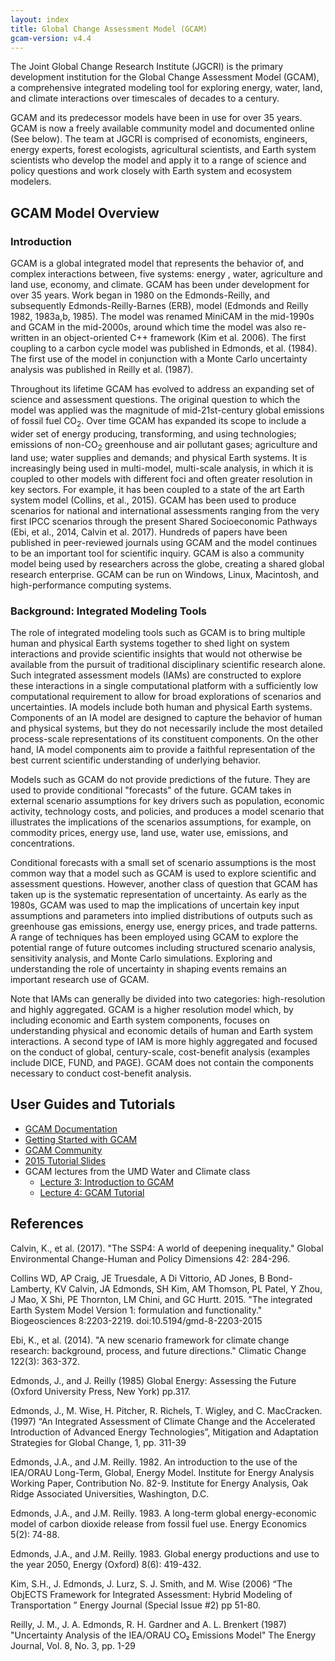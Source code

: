 ```yaml
---
layout: index
title: Global Change Assessment Model (GCAM)
gcam-version: v4.4
---
```


The Joint Global Change Research Institute (JGCRI) is the
primary development institution for the Global Change Assessment Model (GCAM), a comprehensive integrated modeling tool for exploring energy, water, land, and climate interactions over timescales of decades to a century.

GCAM and its predecessor models have been in use for over 35 years. GCAM is now a freely available community model and documented online (See below). The team
at JGCRI is comprised of economists, engineers, energy experts, forest
ecologists, agricultural scientists, and Earth system scientists who
develop the model and apply it to a range of science and policy
questions and work closely with Earth system and ecosystem modelers.

## GCAM Model Overview

### Introduction

GCAM is a global integrated model that represents the
behavior of, and complex interactions between, five systems: energy
, water, agriculture and land use, economy, and
climate. GCAM has been under development for over 35 years. Work began
in 1980 on the Edmonds-Reilly, and subsequently
Edmonds-Reilly-Barnes (ERB), model (Edmonds and Reilly 1982, 1983a,b, 1985). The model was renamed MiniCAM in the mid-1990s and GCAM in the mid-2000s, around which time the model was also re-written in an object-oriented C++ framework (Kim et al. 2006). The
first coupling to a carbon cycle model was published in Edmonds, et
al. (1984). The first use of the model in conjunction
with a Monte Carlo uncertainty analysis was published in Reilly et al. (1987).

Throughout its lifetime GCAM has evolved to address an expanding set of science and assessment questions. The
original question to which the model was applied was the
magnitude of mid-21st-century global emissions of fossil fuel
CO<sub>2</sub>. Over time GCAM has expanded its scope to include a wider set of
energy producing, transforming, and using technologies; emissions of
non-CO<sub>2</sub> greenhouse and air pollutant gases; agriculture and land use; water supplies and demands; and physical Earth systems. It is increasingly being used in
multi-model, multi-scale analysis, in which it is coupled to other models with different foci and often greater
resolution in key sectors. For example, it has been coupled to a state
of the art Earth system model (Collins, et al., 2015). GCAM has been
used to produce scenarios for national and international assessments
ranging from the very first IPCC scenarios through the present Shared Socioeconomic Pathways
(Ebi, et al., 2014, Calvin et al. 2017). Hundreds of papers have been published in
peer-reviewed journals using GCAM and the model
continues to be an important tool for scientific
inquiry. GCAM is also a community model being used by researchers
across the globe, creating a shared global research enterprise. GCAM
can be run on Windows, Linux, Macintosh, and high-performance computing
systems.

### Background: Integrated Modeling Tools

The role of integrated modeling tools such as GCAM is to bring
multiple human and physical Earth systems together to
shed light on system interactions and provide scientific insights that
would not otherwise be available from the pursuit of traditional
disciplinary scientific research alone. Such integrated assessment models (IAMs) are constructed to
explore these interactions in a single computational platform with a
sufficiently low computational requirement to allow for broad
explorations of scenarios and uncertainties. IA models include both
human and physical Earth systems. Components of an IA model
are designed to capture the behavior of human and physical systems,
but they do not necessarily include the most detailed process-scale
representations of its constituent components. On the other hand, IA
model components aim to provide a faithful representation of the
best current scientific understanding of underlying behavior.

Models such as GCAM do not provide predictions of the
future. They are used to provide conditional "forecasts" of the
future. GCAM takes in external scenario assumptions for key
drivers such as population, economic activity, technology costs, and
policies, and produces a model scenario that illustrates the
implications of the scenarios assumptions, for example, on commodity
prices, energy use, land use, water use, emissions, and
concentrations.

Conditional forecasts with a small set of scenario assumptions is the
most common way that a model such as GCAM is used to explore
scientific and assessment questions. However, another class of
question that GCAM has taken up is the systematic representation of
uncertainty. As early as the 1980s, GCAM was used to map the
implications of uncertain key input assumptions and parameters into
implied distributions of outputs such as greenhouse gas emissions,
energy use, energy prices, and trade patterns. A range of techniques
has been employed using GCAM to explore the potential range of future
outcomes including structured scenario analysis, sensitivity
analysis, and Monte Carlo simulations. Exploring and understanding the
role of uncertainty in shaping events remains an important research
use of GCAM.

Note that IAMs can  generally be divided into two categories: high-resolution and highly aggregated. GCAM is a higher resolution model which, by including economic and Earth system components, focuses on 
understanding physical and economic details of human and
Earth system interactions. A second type of IAM is more 
highly aggregated and focused on the conduct of global,
century-scale, cost-benefit analysis (examples include DICE, FUND, and
PAGE). GCAM does not contain the components necessary to conduct cost-benefit analysis.

## User Guides and Tutorials

* [GCAM Documentation](toc.html)
* [Getting Started with GCAM](user-guide.html)
* [GCAM Community](http://www.globalchange.umd.edu/models/gcam/gcam-community/)
* [2015 Tutorial Slides](http://www.globalchange.umd.edu/data/annual-meetings/2015/GCAM_Tutorial_2015.pdf)
* GCAM lectures from the UMD Water and Climate class
  * [Lecture 3: Introduction to GCAM](https://www.youtube.com/watch?v=xRF9lFwtMr0)
  * [Lecture 4: GCAM Tutorial](https://www.youtube.com/watch?v=S7vAShH-dbs)

## References

Calvin, K., et al. (2017). "The SSP4: A world of deepening inequality." Global Environmental Change-Human and Policy Dimensions 42: 284-296.

Collins WD, AP Craig, JE Truesdale, A Di Vittorio, AD Jones, B Bond-Lamberty, KV Calvin, JA Edmonds, SH Kim, AM Thomson, PL Patel, Y Zhou, J Mao, X Shi, PE Thornton, LM Chini, and GC Hurtt. 2015. "The integrated Earth System Model Version 1: formulation and functionality." Biogeosciences 8:2203-2219.  doi:10.5194/gmd-8-2203-2015

Ebi, K., et al. (2014). "A new scenario framework for climate change research: background, process, and future directions." Climatic Change 122(3): 363-372.
	
Edmonds, J., and J. Reilly (1985) Global Energy: Assessing the Future (Oxford University Press, New York) pp.317.

Edmonds, J., M. Wise, H. Pitcher, R. Richels, T. Wigley, and C. MacCracken. (1997) “An Integrated Assessment of Climate Change and the Accelerated Introduction of Advanced Energy Technologies”, Mitigation and Adaptation Strategies for Global Change, 1, pp. 311-39

Edmonds, J.A., and J.M. Reilly. 1982. An introduction to the use of the IEA/ORAU Long-Term, Global, Energy Model. Institute for Energy Analysis Working Paper, Contribution No. 82-9. Institute for Energy Analysis, Oak Ridge Associated Universities, Washington, D.C.

Edmonds, J.A., and J.M. Reilly. 1983. A long-term global energy-economic model of carbon dioxide release from fossil fuel use. Energy Economics 5(2): 74-88.

Edmonds, J.A., and J.M. Reilly. 1983. Global energy productions and use to the year 2050, Energy (Oxford) 8(6): 419-432.

Kim, S.H., J. Edmonds, J. Lurz, S. J. Smith, and M. Wise (2006) “The ObjECTS Framework for Integrated Assessment: Hybrid Modeling of Transportation ” Energy Journal (Special Issue #2) pp 51-80.

Reilly, J. M., J. A. Edmonds, R. H. Gardner and A. L. Brenkert  (1987) "Uncertainty Analysis of the IEA/ORAU CO₂ Emissions Model"
The Energy Journal, Vol. 8, No. 3, pp. 1-29
